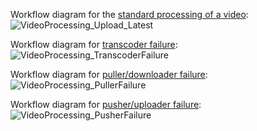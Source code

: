 Workflow diagram for the [standard processing of a video](scope.md#client-requests-processing-of-video):
![VideoProcessing_Upload_Latest](https://github.com/S24-Capstone-Distributed/General-4020/assets/76976043/97951c8c-0161-4bb0-afc8-37488e65e15a)

Workflow diagram for [transcoder failure](scope.md#transcoder-container-failure-and-recovery):
![VideoProcessing_TranscoderFailure](https://github.com/S24-Capstone-Distributed/General-4020/assets/76976043/5092b114-6328-4f9e-bffe-826f611980e9)

Workflow diagram for [puller/downloader failure](scope.md#container-failure-puller):
![VideoProcessing_PullerFailure](https://github.com/S24-Capstone-Distributed/General-4020/assets/76976043/f3b75672-a99e-4009-bf82-4072983337be)

Workflow diagram for [pusher/uploader failure](scope.md#container-failure-pusher):
![VideoProcessing_PusherFailure](https://github.com/S24-Capstone-Distributed/General-4020/assets/76976043/e6cdad01-d08f-4699-a8a1-553c39fc7300)
